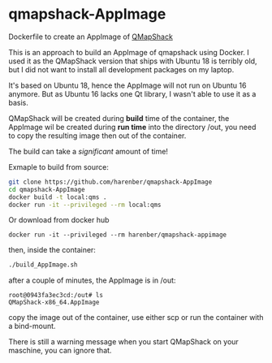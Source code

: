 # qmapshack-AppImage
Dockerfile to create an AppImage of [QMapShack](https://github.com/Maproom/qmapshack)

This is an approach to build an AppImage of qmapshack using Docker. I used it as the QMapShack version that ships with Ubuntu 18 is terribly old, but I did not want to install all development packages on my laptop.

It's based on Ubuntu 18, hence the AppImage will not run on Ubuntu 16 anymore. But as Ubuntu 16 lacks one Qt library, I wasn't able to use it as a basis.

QMapShack will be created during **build** time of the container, the AppImage wil be created during **run time** into the directory /out, you need to copy the resulting image then out of the container.

The build can take a *significant* amount of time!

Exmaple to build from source:

```bash
git clone https://github.com/harenber/qmapshack-AppImage
cd qmapshack-AppImage
docker build -t local:qms .
docker run -it --privileged --rm local:qms
```

Or download from docker hub

```
docker run -it --privileged --rm harenber/qmapshack-appimage

```
then, inside the container:

```bash
./build_AppImage.sh 
```

after a couple of minutes, the AppImage is in /out:

```
root@0943fa3ec3cd:/out# ls
QMapShack-x86_64.AppImage
```

copy the image out of the container, use either scp or run the container with a bind-mount.

There is still a warning message when you start QMapShack on your maschine, you can ignore that.
